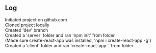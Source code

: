 ## Log
Initiated project on github.com  
Cloned project locally  
Created 'dev' branch  
Created a 'server' folder and ran 'npm init' from folder  
(Made sure create-react-app was installed, 'npm i create-react-app -g')  
Created a 'client' folder and ran 'create-react-app .' from folder
